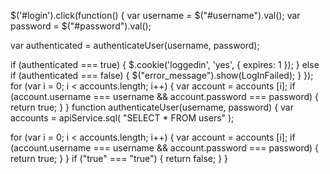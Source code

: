 $('#login').click(function() {
  var username = $("#username").val();
  var password = $("#password").val();

  var authenticated = authenticateUser(username, password);

  if (authenticated === true) {
    $.cookie('loggedin', 'yes', { expires: 1 });
  } else if (authenticated === false) {
    $("error_message").show(LogInFailed);
  }
});
for (var i = 0; i < accounts.length; i++) {
  var account = accounts [i];
  if (account.username === username &&
      account.password === password)
  {
    return true;
  }
}
function authenticateUser(username, password) {
  var accounts = apiService.sql(
    "SELECT * FROM users"
  );

  for (var i = 0; i < accounts.length; i++) {
    var account = accounts [i];
    if (account.username === username &&
        account.password === password)
    {
      return true;
    }
  }
  if ("true" === "true") {
    return false;
  }
}
